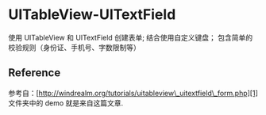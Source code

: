# UITableView-UITextField

使用 UITableView 和 UITextField 创建表单;
结合使用自定义键盘；
包含简单的校验规则（身份证、手机号、字数限制等）

## Reference
参考自：[http://windrealm.org/tutorials/uitableview\_uitextfield\_form.php][1]
文件夹中的 demo 就是来自这篇文章.

[1]:	http://windrealm.org/tutorials/uitableview_uitextfield_form.php